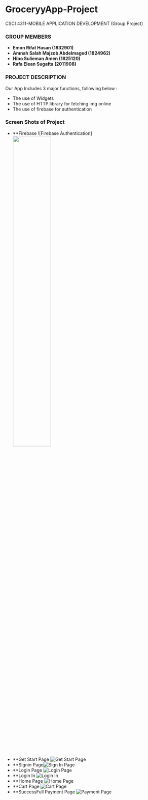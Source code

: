 # GroceryyApp-Project
CSCI 4311-MOBILE APPLICATION DEVELOPMENT (Group Project)

### GROUP MEMBERS
- **Emon Rifat Hasan     			(1832901)**
- **Amnah Salah Majzob Abdelmaged       (1824962)**
- **Hibo Sulieman Amen       (1825120)**
- **Rafa Elean Sugafta        (2011908)**


### PROJECT DESCRIPTION

Our App Includes 3 major functions, following below :
- The use of Widgets
- The use of HTTP library for fetching img online
- The use of firebase for authentication

### Screen Shots of Project

- **Firebase ![Firebase Authentication]<img src="https://github.com/rifathasanemon/GroceryyApp-Project/blob/main/ProjectScreenShot/firebase.PNG" width=50% height=50%>
- **Get Start Page ![Get Start Page](https://github.com/rifathasanemon/GroceryyApp-Project/blob/main/ProjectScreenShot/Screenshot_20230128_165647.png)
- **Signin Page![Sign In Page](https://github.com/rifathasanemon/GroceryyApp-Project/blob/main/ProjectScreenShot/Screenshot_20230128_171014.png)
- **Login Page ![Login Page](https://github.com/rifathasanemon/GroceryyApp-Project/blob/main/ProjectScreenShot/Screenshot_20230128_165710.png)
- **Login In ![Login In](https://github.com/rifathasanemon/GroceryyApp-Project/blob/main/ProjectScreenShot/Screenshot_20230128_165742.png)
- **Home Page ![Home Page](https://github.com/rifathasanemon/GroceryyApp-Project/blob/main/ProjectScreenShot/Screenshot_20230128_165751.png)
- **Cart Page ![Cart Page](https://github.com/rifathasanemon/GroceryyApp-Project/blob/main/ProjectScreenShot/Screenshot_20230128_165804.png)
- **SuccessFull Payment Page ![Payment Page](https://github.com/rifathasanemon/GroceryyApp-Project/blob/main/ProjectScreenShot/Screenshot_20230128_165827.png)
